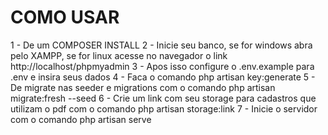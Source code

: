 # COMO USAR

1 - De um COMPOSER INSTALL
2 - Inicie seu banco, se for windows abra pelo XAMPP, se for linux acesse no navegador o link http://localhost/phpmyadmin
3 - Apos isso configure o .env.example para .env e insira seus dados
4 - Faca o comando php artisan key:generate
5 - De migrate nas seeder e migrations com o comando php artisan migrate:fresh --seed
6 - Crie um link com seu storage para cadastros que utilizam o pdf com o comando php artisan storage:link
7 - Inicie o servidor com o comando php artisan serve